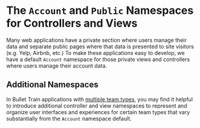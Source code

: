# The `Account` and `Public` Namespaces for Controllers and Views
Many web applications have a private section where users manage their data and separate public pages where that data is presented to site visitors (e.g. Yelp, Airbnb, etc.) To make these applications easy to develop, we have a default `Account` namespace for those private views and controllers where users manage their account data.

## Additional Namespaces
In Bullet Train applications with [multiple team types](/docs/teams), you may find it helpful to introduce additional controller and view namespaces to represent and organize user interfaces and experiences for certain team types that vary substantially from the `Account` namespace default.
